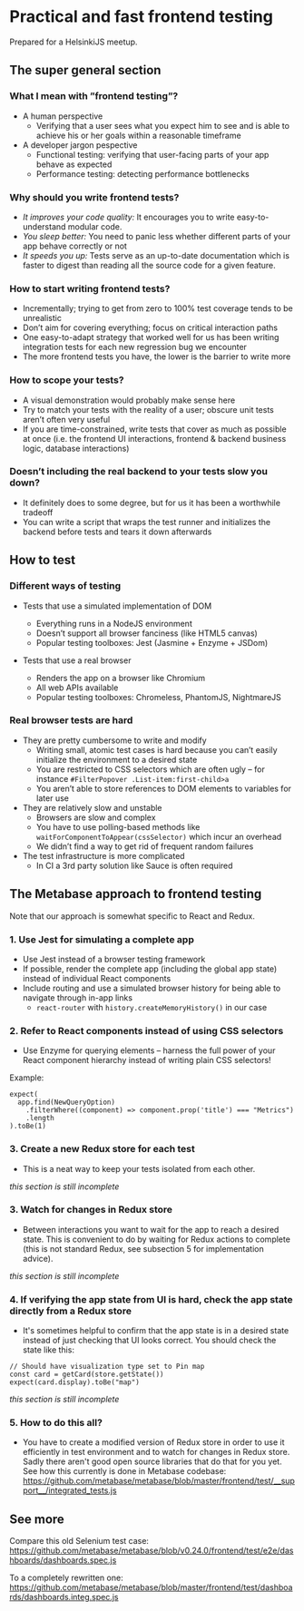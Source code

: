 # Practical and fast frontend testing
Prepared for a HelsinkiJS meetup.

## The super general section
### What I mean with ”frontend testing”?
* A human perspective
	* Verifying that a user sees what you expect him to see and is able to achieve his or her goals within a reasonable timeframe
* A developer jargon pespective
	* Functional testing: verifying that user-facing parts of your app behave as expected
	* Performance testing: detecting performance bottlenecks

### Why should you write frontend tests?
* *It improves your code quality:* It encourages you to write easy-to-understand modular code.
* *You sleep better:* You need to panic less whether different parts of your app behave correctly or not
* *It speeds you up:* Tests serve as an up-to-date documentation which is faster to digest than reading all the source code for a given feature.

### How to start writing frontend tests?
* Incrementally; trying to get from zero to 100% test coverage tends to be unrealistic
* Don’t aim for covering everything; focus on critical interaction paths
* One easy-to-adapt strategy that worked well for us has been writing integration tests for each new regression bug we encounter 
* The more frontend tests you have, the lower is the barrier to write more

### How to scope your tests?
* A visual demonstration would probably make sense here
* Try to match your tests with the reality of a user; obscure unit tests aren’t often very useful
* If you are time-constrained, write tests that cover as much as possible at once (i.e. the frontend UI interactions, frontend & backend business logic, database interactions)

### Doesn’t including the real backend to your tests slow you down?
* It definitely does to some degree, but for us it has been a worthwhile tradeoff
* You can write a script that wraps the test runner and initializes the backend before tests and tears it down afterwards

## How to test

### Different ways of testing
* Tests that use a simulated implementation of DOM
	* Everything runs in a NodeJS environment
	* Doesn’t support all browser fanciness (like HTML5 canvas)
	* Popular testing toolboxes: Jest (Jasmine + Enzyme + JSDom)

* Tests that use a real browser
	* Renders the app on a browser like Chromium
	* All web APIs available
	* Popular testing toolboxes: Chromeless, PhantomJS, NightmareJS

### Real browser tests are hard

* They are pretty cumbersome to write and modify
	* Writing small, atomic test cases is hard because you can’t easily initialize the environment to a desired state
	* You are restricted to CSS selectors which are often ugly – for instance `#FilterPopover .List-item:first-child>a`
	* You aren’t able to store references to DOM elements to variables for later use
* They are relatively slow and unstable
	* Browsers are slow and complex
	* You have to use polling-based methods like `waitForComponentToAppear(cssSelector)` which incur an overhead
	* We didn’t find a way to get rid of frequent random failures
* The test infrastructure is more complicated
	* In CI a 3rd party solution like Sauce is often required


## The Metabase approach to frontend testing

Note that our approach is somewhat specific to React and Redux.

### 1. Use Jest for simulating a complete app
* Use Jest instead of a browser testing framework
* If possible, render the complete app (including the global app state) instead of individual React components
* Include routing and use a simulated browser history for being able to navigate through in-app links
	* `react-router`  with `history.createMemoryHistory()` in our case

### 2. Refer to React components instead of using CSS selectors
* Use Enzyme for querying elements – harness the full power of your React component hierarchy instead of writing plain CSS selectors!

Example:
```
expect(
  app.find(NewQueryOption)
    .filterWhere((component) => component.prop('title') === "Metrics")
    .length
).toBe(1)
```
### 3. Create a new Redux store for each test
* This is a neat way to keep your tests isolated from each other.

_this section is still incomplete_

### 3. Watch for changes in Redux store
* Between interactions you want to wait for the app to reach a desired state. This is convenient to do by waiting for Redux actions to complete (this is not standard Redux, see subsection 5 for implementation advice).

_this section is still incomplete_

### 4. If verifying the app state from UI is hard, check the app state directly from a Redux store
* It's sometimes helpful to confirm that the app state is in a desired state instead of just checking that UI looks correct. You should check the state like this:

```
// Should have visualization type set to Pin map
const card = getCard(store.getState())
expect(card.display).toBe("map")
```

_this section is still incomplete_

### 5. How to do this all?
* You have to create a modified version of Redux store in order to use it efficiently in test environment and to watch for changes in Redux store. Sadly there aren't good open source libraries that do that for you yet. See how this currently is done in Metabase codebase:
https://github.com/metabase/metabase/blob/master/frontend/test/__support__/integrated_tests.js


## See more

Compare this old Selenium test case:
https://github.com/metabase/metabase/blob/v0.24.0/frontend/test/e2e/dashboards/dashboards.spec.js

To a completely rewritten one:
https://github.com/metabase/metabase/blob/master/frontend/test/dashboards/dashboards.integ.spec.js

